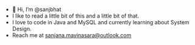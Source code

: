 - 👋 Hi, I’m @sanjbhat
- I like to read a little bit of this and a little bit of that.
- I love to code in Java and MySQL and currently learning about System Design.
- Reach me at sanjana.mavinasara@outlook.com

<!---
sanjbhat/sanjbhat is a ✨ special ✨ repository because its `README.md` (this file) appears on your GitHub profile.
You can click the Preview link to take a look at your changes.
--->
